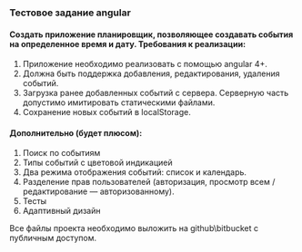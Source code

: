 ### Тестовое задание angular

#### Создать приложение планировщик, позволяющее создавать события на определенное время и дату. Требования к реализации:
1. Приложение необходимо реализовать с помощью angular 4+.
1. Должна быть поддержка добавления, редактирования, удаления событий.
1. Загрузка ранее добавленных событий с сервера. Серверную часть допустимо имитировать статическими файлами.
1. Сохранение новых событий в localStorage.

#### Дополнительно (будет плюсом):
1. Поиск по событиям
1. Типы событий с цветовой индикацией
1. Два режима отображения событий: список и календарь.
1. Разделение прав пользователей (авторизация, просмотр всем / редактирование — авторизованному).
1. Тесты
1. Адаптивный дизайн

Все файлы проекта необходимо выложить на github\bitbucket с публичным доступом. 